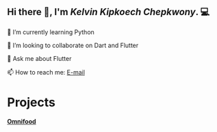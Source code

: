  ## Hi there 👋, I'm ***Kelvin Kipkoech Chepkwony***. 💻

 🌱 I’m currently learning Python

 👯 I’m looking to collaborate on Dart and Flutter

 💬 Ask me about Flutter

 📫 How to reach me:
[E-mail](chepkwonyke1@gmail.com) 

# **Projects**

**[Omnifood](https://kipkoechke.github.io/Omnifood/)**

